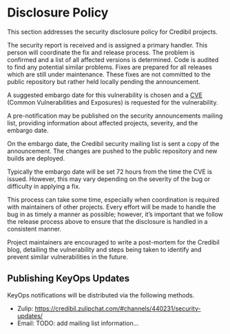 # Disclosure Policy

This section addresses the security disclosure policy for Credibil projects.

The security report is received and is assigned a primary handler. This person will 
coordinate the fix and release process. The problem is confirmed and a list of all 
affected versions is determined. Code is audited to find any potential similar problems.
Fixes are prepared for all releases which are still under maintenance. These fixes are
not committed to the public repository but rather held locally pending the announcement.

A suggested embargo date for this vulnerability is chosen and a [CVE](https://www.cve.org/) 
(Common Vulnerabilities and Exposures) is requested for the vulnerability.

A pre-notification may be published on the security announcements mailing list, 
providing information about affected projects, severity, and the embargo date.

On the embargo date, the Credibil security mailing list is sent a copy of the
announcement. The changes are pushed to the public repository and new builds are
deployed.

Typically the embargo date will be set 72 hours from the time the CVE is issued. 
However, this may vary depending on the severity of the bug or difficulty in applying a
fix.

This process can take some time, especially when coordination is required with
maintainers of other projects. Every effort will be made to handle the bug in as timely
a manner as possible; however, it’s important that we follow the release process above
to ensure that the disclosure is handled in a consistent manner.

Project maintainers are encouraged to write a post-mortem for the Credibil blog, detailing
the vulnerability and steps being taken to identify and prevent similar vulnerabilities
in the future.

## Publishing KeyOps Updates

KeyOps notifications will be distributed via the following methods.

- Zulip: <https://credibil.zulipchat.com/#channels/440231/security-updates/>
- Email: TODO: add mailing list information...